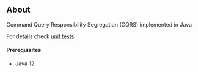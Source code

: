 ## About
Command Query Responsibility Segregation (CQRS) implemented in Java

For details check [unit tests](src/test/java/com/apulbere/cqrs/CQRSTest.java)

#### Prerequisites
* Java 12

